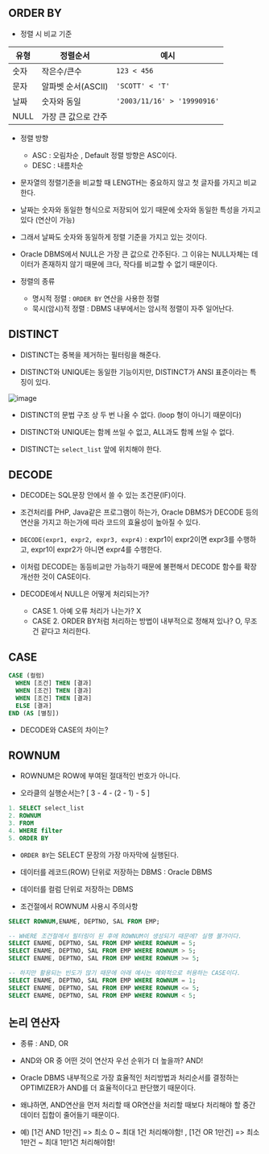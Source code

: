## ORDER BY

- 정렬 시 비교 기준

| 유형 |   정렬순서        |      예시     |
|-----|-------------------|--------------|
| 숫자 | 작은수/큰수        | `123 < 456` |
| 문자 | 알파벳 순서(ASCII) | `'SCOTT' < 'T'` |
| 날짜 | 숫자와 동일        | `'2003/11/16' > '19990916'` |
| NULL | 가장 큰 값으로 간주|                             |


- 정렬 방향

  - ASC : 오림차순 , Default 정렬 방향은 ASC이다.
  - DESC : 내름차순


- 문자열의 정렬기준을 비교할 때 LENGTH는 중요하지 않고 첫 글자를 가지고 비교한다.

- 날짜는 숫자와 동일한 형식으로 저장되어 있기 때문에 숫자와 동일한 특성을 가지고 있다 (연산이 가능)

- 그래서 날짜도 숫자와 동일하게 정렬 기준을 가지고 있는 것이다. 

- Oracle DBMS에서 NULL은 가장 큰 값으로 간주된다. 그 이유는 NULL자체는 데이터가 존재하지 않기 때문에 크다, 작다를 비교할 수 없기 때문이다. 


- 정렬의 종류
  - 명시적 정렬       : `ORDER BY` 연산을 사용한 정렬
  - 묵시(암시)적 정렬 : DBMS 내부에서는 암시적 정렬이 자주 일어난다.  


## DISTINCT

- DISTINCT는 중복을 제거하는 필터링을 해준다. 

- DISTINCT와 UNIQUE는 동일한 기능이지만, DISTINCT가 ANSI 표준이라는 특징이 있다.

![image](https://user-images.githubusercontent.com/77392444/115485620-0bafe800-a290-11eb-84db-c68878830e0c.png)

- DISTINCT의 문법 구조 상 두 번 나올 수 없다. (loop 형이 아니기 때문이다)

- DISTINCT와 UNIQUE는 함께 쓰일 수 없고, ALL과도 함께 쓰일 수 없다. 

- DISTINCT는 `select_list` 앞에 위치해야 한다.


## DECODE

- DECODE는 SQL문장 안에서 쓸 수 있는 조건문(IF)이다. 

- 조건처리를 PHP, Java같은 프로그램이 하는가, Oracle DBMS가 DECODE 등의 연산을 가지고 하는가에 따라 코드의 효율성이 높아질 수 있다.

- `DECODE(expr1, expr2, expr3, expr4)` : expr1이 expr2이면 expr3를 수행하고, expr1이 expr2가 아니면 expr4를 수행한다.

- 이처럼 DECODE는 동등비교만 가능하기 때문에 불편해서 DECODE 함수를 확장 개선한 것이 CASE이다. 

- DECODE에서 NULL은 어떻게 처리되는가? 
  - CASE 1. 아예 오류 처리가 나는가? X
  - CASE 2. ORDER BY처럼 처리하는 방법이 내부적으로 정해져 있나? O, 무조건 같다고 처리한다. 


## CASE

```sql
CASE (컬럼)
  WHEN [조건] THEN [결과]
  WHEN [조건] THEN [결과]
  WHEN [조건] THEN [결과]
  ELSE [결과]
END (AS [별칭])
```

- DECODE와 CASE의 차이는?


## ROWNUM 

- ROWNUM은 ROW에 부여된 절대적인 번호가 아니다. 

- 오라클의 실행순서는? [ 3 - 4 - (2 - 1) - 5 ]

```sql
1. SELECT select_list
2. ROWNUM 
3. FROM 
4. WHERE filter
5. ORDER BY           
```

- `ORDER BY`는 SELECT 문장의 가장 마자막에 실행된다. 

- 데이터를 레코드(ROW) 단위로 저장하는 DBMS : Oracle DBMS
- 데이터를 컬럼 단위로 저장하는 DBMS


- 조건절에서 ROWNUM 사용시 주의사항

```SQL
SELECT ROWNUM,ENAME, DEPTNO, SAL FROM EMP;

-- WHERE 조건절에서 필터링이 된 후에 ROWNUM이 생성되기 때문에? 실행 불가이다. 
SELECT ENAME, DEPTNO, SAL FROM EMP WHERE ROWNUM = 5;
SELECT ENAME, DEPTNO, SAL FROM EMP WHERE ROWNUM > 5;
SELECT ENAME, DEPTNO, SAL FROM EMP WHERE ROWNUM >= 5;

-- 하지만 활용되는 빈도가 많기 때문에 아래 예시는 예외적으로 허용하는 CASE이다. 
SELECT ENAME, DEPTNO, SAL FROM EMP WHERE ROWNUM = 1;
SELECT ENAME, DEPTNO, SAL FROM EMP WHERE ROWNUM <= 5;
SELECT ENAME, DEPTNO, SAL FROM EMP WHERE ROWNUM < 5;
```

## 논리 연산자

- 종류 : AND, OR

- AND와 OR 중 어떤 것이 연산자 우선 순위가 더 높을까? AND!

- Oracle DBMS 내부적으로 가장 효율적인 처리방법과 처리순서를 결정하는 OPTIMIZER가 AND를 더 효율적이다고 판단했기 때문이다. 

- 왜냐하면, AND연산을 먼저 처리할 때 OR연산을 처리할 때보다 처리해야 할 중간 데이터 집합이 줄어들기 때문이다. 

- 예) [1건 AND 1만건] => 최소 0 ~ 최대 1건 처리해야함! , [1건 OR 1만건] => 최소 1만건 ~ 최대 1만1건 처리해야함!
